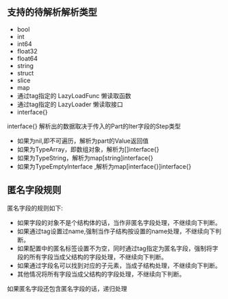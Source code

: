 ## 支持的待解析解析类型

* bool
* int
* int64
* float32
* float64
* string
* struct
* slice
* map
* 通过tag指定的 LazyLoadFunc 懒读取函数
* 通过tag指定的 LazyLoader 懒读取接口
* interface{} 

interface{} 解析出的数据取决于传入的Part的Iter字段的Step类型
* 如果为nil,即不可遍历，解析为part的Value返回值
* 如果为TypeArray，即数组对象，解析为[]interface{}
* 如果为TypeString，解析为map[string]interface{}
* 如果为TypeEmptyInterface ,解析为map[interface{}]interface{}


## 匿名字段规则

匿名字段的规则如下:

* 如果字段的对象不是个结构体的话，当作非匿名字段处理，不继续向下判断。
* 如果通过tag设置过name,强制当作子结构按设置的name处理，不继续向下判断。
* 如果配置中的匿名标签设置不为空，同时通过tag指定为匿名字段，强制将字段的所有字段当成父结构的字段处理，不继续向下判断。
* 如果通过字段名可以找到对应的子元素，当成子结构处理，不继续向下判断。
* 其他情况将所有字段当成父结构的字段处理，不继续向下判断。

 如果匿名字段还包含匿名字段的话，递归处理